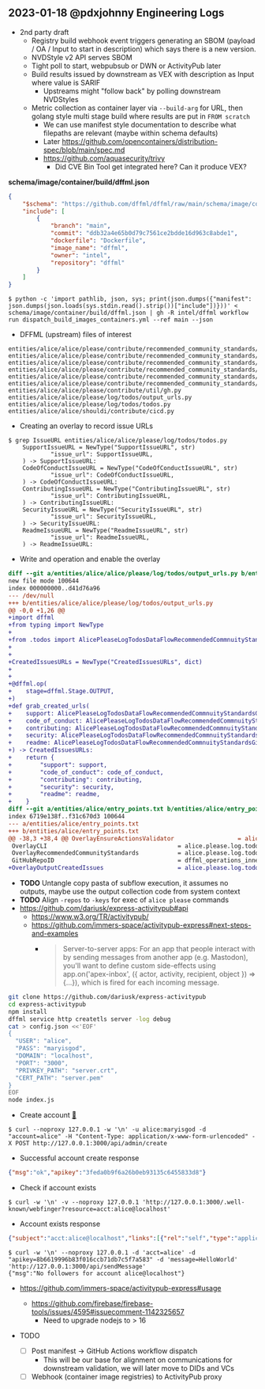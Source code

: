 ## 2023-01-18 @pdxjohnny Engineering Logs

- 2nd party draft
  - Registry build webhook event triggers generating an SBOM (payload / OA / Input to start in description) which says there is a new version.
  - NVDStyle v2 API serves SBOM
  - Tight poll to start, webpubsub or DWN or ActivityPub later
  - Build results issued by downstream as VEX with description as Input where value is SARIF
    - Upstreams might "follow back" by polling downstream NVDStyles
  - Metric collection as container layer via `--build-arg` for URL, then golang style multi stage build where results are put in `FROM scratch`
    - We can use manifest style documentation to describe what filepaths are relevant (maybe within schema defaults)
    - Later https://github.com/opencontainers/distribution-spec/blob/main/spec.md
    - https://github.com/aquasecurity/trivy
      - Did CVE Bin Tool get integrated here? Can it produce VEX?

**schema/image/container/build/dffml.json**

```json
{
    "$schema": "https://github.com/dffml/dffml/raw/main/schema/image/container/build/0.0.1.schema.json",
    "include": [
        {
            "branch": "main",
            "commit": "ddb32a4e65b0d79c7561ce2bdde16d963c8abde1",
            "dockerfile": "Dockerfile",
            "image_name": "dffml",
            "owner": "intel",
            "repository": "dffml"
        }
    ]
}
```

```console
$ python -c 'import pathlib, json, sys; print(json.dumps({"manifest": json.dumps(json.loads(sys.stdin.read().strip())["include"])}))' < schema/image/container/build/dffml.json | gh -R intel/dffml workflow run dispatch_build_images_containers.yml --ref main --json
```

- DFFML (upstream) files of interest

```
entities/alice/alice/please/contribute/recommended_community_standards/cli.py
entities/alice/alice/please/contribute/recommended_community_standards/code_of_conduct.py
entities/alice/alice/please/contribute/recommended_community_standards/contributing.py
entities/alice/alice/please/contribute/recommended_community_standards/meta_issue.py
entities/alice/alice/please/contribute/recommended_community_standards/readme.py
entities/alice/alice/please/contribute/recommended_community_standards/recommended_community_standards.py
entities/alice/alice/please/contribute/util/gh.py
entities/alice/alice/please/log/todos/output_urls.py
entities/alice/alice/please/log/todos/todos.py
entities/alice/alice/shouldi/contribute/cicd.py
```

- Creating an overlay to record issue URLs

```console
$ grep IssueURL entities/alice/alice/please/log/todos/todos.py
    SupportIssueURL = NewType("SupportIssueURL", str)
            "issue_url": SupportIssueURL,
    ) -> SupportIssueURL:
    CodeOfConductIssueURL = NewType("CodeOfConductIssueURL", str)
            "issue_url": CodeOfConductIssueURL,
    ) -> CodeOfConductIssueURL:
    ContributingIssueURL = NewType("ContributingIssueURL", str)
            "issue_url": ContributingIssueURL,
    ) -> ContributingIssueURL:
    SecurityIssueURL = NewType("SecurityIssueURL", str)
            "issue_url": SecurityIssueURL,
    ) -> SecurityIssueURL:
    ReadmeIssueURL = NewType("ReadmeIssueURL", str)
            "issue_url": ReadmeIssueURL,
    ) -> ReadmeIssueURL:
```

- Write and operation and enable the overlay

```patch
diff --git a/entities/alice/alice/please/log/todos/output_urls.py b/entities/alice/alice/please/log/todos/output_urls.py
new file mode 100644
index 000000000..d41d76a96
--- /dev/null
+++ b/entities/alice/alice/please/log/todos/output_urls.py
@@ -0,0 +1,26 @@
+import dffml
+from typing import NewType
+
+from .todos import AlicePleaseLogTodosDataFlowRecommendedCommnuityStandardsGitHubIssues
+
+
+CreatedIssuesURLs = NewType("CreatedIssuesURLs", dict)
+
+
+@dffml.op(
+    stage=dffml.Stage.OUTPUT,
+)
+def grab_created_urls(
+    support: AlicePleaseLogTodosDataFlowRecommendedCommnuityStandardsGitHubIssues.SupportIssueURL,
+    code_of_conduct: AlicePleaseLogTodosDataFlowRecommendedCommnuityStandardsGitHubIssues.CodeOfConductIssueURL,
+    contributing: AlicePleaseLogTodosDataFlowRecommendedCommnuityStandardsGitHubIssues.ContributingIssueURL,
+    security: AlicePleaseLogTodosDataFlowRecommendedCommnuityStandardsGitHubIssues.SecurityIssueURL,
+    readme: AlicePleaseLogTodosDataFlowRecommendedCommnuityStandardsGitHubIssues.ReadmeIssueURL,
+) -> CreatedIssuesURLs:
+    return {
+        "support": support,
+        "code_of_conduct": code_of_conduct,
+        "contributing": contributing,
+        "security": security,
+        "readme": readme,
+    }
diff --git a/entities/alice/entry_points.txt b/entities/alice/entry_points.txt
index 6719e138f..f31c670d3 100644
--- a/entities/alice/entry_points.txt
+++ b/entities/alice/entry_points.txt
@@ -38,3 +38,4 @@ OverlayEnsureActionsValidator                  = alice_test.shouldi.contribute.a
 OverlayCLI                                     = alice.please.log.todos.todos:OverlayCLI
 OverlayRecommendedCommunityStandards           = alice.please.log.todos.todos:AlicePleaseLogTodosDataFlowRecommendedCommnuityStandardsGitHubIssues
 GitHubRepoID                                   = dffml_operations_innersource.cli:github_repo_id_to_clone_url
+OverlayOutputCreatedIssues                     = alice.please.log.todos.output_urls:grab_created_urls
```

- **TODO** Untangle copy pasta of subflow execution, it assumes no outputs, maybe use the output collection code from system context
- **TODO** Align `-repos` to `-keys` for exec of `alice please` commands
- https://github.com/dariusk/express-activitypub#api
  - https://www.w3.org/TR/activitypub/
  - https://github.com/immers-space/activitypub-express#next-steps-and-examples
    - > Server-to-server apps: For an app that people interact with by sending messages from another app (e.g. Mastodon), you'll want to define custom side-effects using app.on('apex-inbox', ({ actor, activity, recipient, object }) => {...}), which is fired for each incoming message.

```bash
git clone https://github.com/dariusk/express-activitypub
cd express-activitypub
npm install
dffml service http createtls server -log debug
cat > config.json <<'EOF'
{
  "USER": "alice",
  "PASS": "maryisgod",
  "DOMAIN": "localhost",
  "PORT": "3000",
  "PRIVKEY_PATH": "server.crt",
  "CERT_PATH": "server.pem"
}
EOF
node index.js
```

- Create account [:pill:](https://pdxjohnny.github.io/redpill/)

```console
$ curl --noproxy 127.0.0.1 -w '\n' -u alice:maryisgod -d "account=alice" -H "Content-Type: application/x-www-form-urlencoded" -X POST http://127.0.0.1:3000/api/admin/create
```

- Successful account create response

```json
{"msg":"ok","apikey":"3feda0b9f6a26b0eb93135c6455833d8"}
```

- Check if account exists

```console
$ curl -w '\n' -v --noproxy 127.0.0.1 'http://127.0.0.1:3000/.well-known/webfinger?resource=acct:alice@localhost'
```

- Account exists response

```json
{"subject":"acct:alice@localhost","links":[{"rel":"self","type":"application/activity+json","href":"https://localhost/u/alice"}]}
```

```console
$ curl -w '\n' --noproxy 127.0.0.1 -d 'acct=alice' -d "apikey=8b6619996b83f016ccb71db7c5f7a583" -d 'message=HelloWorld' 'http://127.0.0.1:3000/api/sendMessage'
{"msg":"No followers for account alice@localhost"}
```

- https://github.com/immers-space/activitypub-express#usage
  - https://github.com/firebase/firebase-tools/issues/4595#issuecomment-1142325657
    - Need to upgrade nodejs to > 16

- TODO
  - [ ] Post manifest -> GitHub Actions workflow dispatch
    - This will be our base for alignment on communications for downstream validation, we will later move to DIDs and VCs
  - [ ] Webhook (container image registries) to ActivityPub proxy